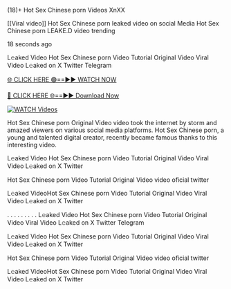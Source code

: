 (18)+ Hot Sex Chinese porn Videos XnXX

[[Viral video]] Hot Sex Chinese porn leaked video on social Media Hot Sex Chinese porn LEAKE.D video trending

18 seconds ago

L𝚎aked Video Hot Sex Chinese porn Video Tutorial Original Video Viral Video L𝚎aked on X Twitter Telegram

[🌐 CLICK HERE 🟢==►► WATCH NOW](https://russelviper69.blogspot.com/p/leaked-video.html)

[🔴 CLICK HERE 🌐==►► Download Now](https://russelviper69.blogspot.com/p/leaked-video.html)

[![WATCH Videos](https://i.imgur.com/dJHk4Zq.gif)](https://russelviper69.blogspot.com/p/leaked-video.html)

Hot Sex Chinese porn Original Video video took the internet by storm and amazed viewers on various social media platforms. Hot Sex Chinese porn, a young and talented digital creator, recently became famous thanks to this interesting video.

L𝚎aked Video Hot Sex Chinese porn Video Tutorial Original Video Viral Video L𝚎aked on X Twitter

Hot Sex Chinese porn Video Tutorial Original Video video oficial twitter

L𝚎aked VideoHot Sex Chinese porn Video Tutorial Original Video Viral Video L𝚎aked on X Twitter

. . . . . . . . . L𝚎aked Video Hot Sex Chinese porn Video Tutorial Original Video Viral Video L𝚎aked on X Twitter Telegram

L𝚎aked Video Hot Sex Chinese porn Video Tutorial Original Video Viral Video L𝚎aked on X Twitter

Hot Sex Chinese porn Video Tutorial Original Video video oficial twitter

L𝚎aked VideoHot Sex Chinese porn Video Tutorial Original Video Viral Video L𝚎aked on X Twitter